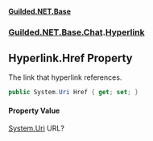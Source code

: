 
#### [Guilded.NET.Base](Guilded_NET_Base 'Guilded_NET_Base')
### [Guilded.NET.Base.Chat](Guilded_NET_Base#Guilded_NET_Base_Chat 'Guilded.NET.Base.Chat').[Hyperlink](Hyperlink 'Guilded.NET.Base.Chat.Hyperlink')
## Hyperlink.Href Property
The link that hyperlink references.  
```csharp
public System.Uri Href { get; set; }
```

#### Property Value
[System.Uri](https://docs.microsoft.com/en-us/dotnet/api/System.Uri 'System.Uri')
URL?
